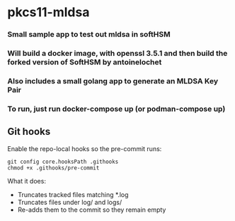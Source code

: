 # pkcs11-mldsa


### Small sample app to test out mldsa in softHSM

### Will build a docker image, with openssl 3.5.1 and then build the forked version of SoftHSM by antoinelochet

### Also includes a small golang app to generate an MLDSA Key Pair

### To run, just run docker-compose up (or podman-compose up)

## Git hooks

Enable the repo-local hooks so the pre-commit runs:

```
git config core.hooksPath .githooks
chmod +x .githooks/pre-commit
```

What it does:
- Truncates tracked files matching *.log
- Truncates files under log/ and logs/
- Re-adds them to the commit so they remain empty
